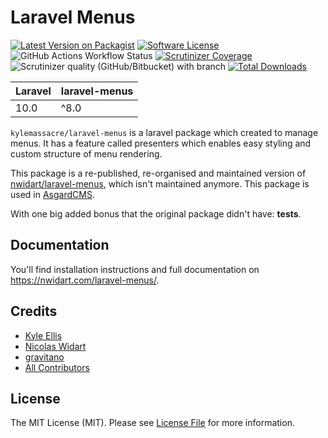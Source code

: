 # Laravel Menus

[![Latest Version on Packagist](https://img.shields.io/packagist/v/kylemassacre/laravel-menus.svg?style=flat-square)](https://packagist.org/packages/kylemassacre/laravel-menus)
[![Software License](https://img.shields.io/badge/license-MIT-brightgreen.svg?style=flat-square)](LICENSE.md)
![GitHub Actions Workflow Status](https://img.shields.io/github/actions/workflow/status/kylemassacre/laravel-menus/laravel.yml)
[![Scrutinizer Coverage](https://img.shields.io/scrutinizer/coverage/g/kylemassacre/laravel-menus.svg?style=flat-square)](https://scrutinizer-ci.com/g/kylemassacre/laravel-menus/?branch=master)
![Scrutinizer quality (GitHub/Bitbucket) with branch](https://img.shields.io/scrutinizer/quality/g/kylemassacre/laravel-menus/master?style=flat-square)
[![Total Downloads](https://img.shields.io/packagist/dt/kylemassacre/laravel-menus.svg?style=flat-square)](https://packagist.org/packages/kylemassacre/laravel-menus)


| **Laravel** | **laravel-menus** |
|-------------|-------------------|
| 10.0        | ^8.0              |

`kylemassacre/laravel-menus` is a laravel package which created to manage menus. It has a feature called presenters which enables easy styling and custom structure of menu rendering.

This package is a re-published, re-organised and maintained version of [nwidart/laravel-menus](https://github.com/nWidart/laravel-menus), which isn't maintained anymore. This package is used in [AsgardCMS](https://asgardcms.com/).

With one big added bonus that the original package didn't have: **tests**.

## Documentation

You'll find installation instructions and full documentation on https://nwidart.com/laravel-menus/.

## Credits
- [Kyle Ellis](https://github.com/kylemassacre)
- [Nicolas Widart](https://github.com/nwidart)
- [gravitano](https://github.com/gravitano)
- [All Contributors](../../contributors)

## License

The MIT License (MIT). Please see [License File](LICENSE.md) for more information.
